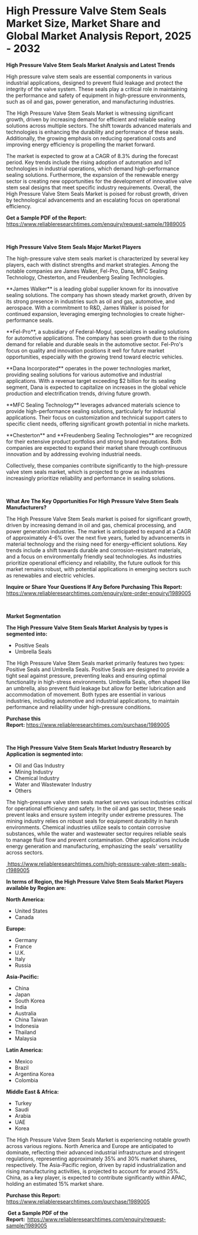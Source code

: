 <p><h1>High Pressure Valve Stem Seals Market Size, Market Share and Global Market Analysis Report, 2025 - 2032</h1></p><p><strong>High Pressure Valve Stem Seals Market Analysis and Latest Trends</strong></p>
<p><p>High pressure valve stem seals are essential components in various industrial applications, designed to prevent fluid leakage and protect the integrity of the valve system. These seals play a critical role in maintaining the performance and safety of equipment in high-pressure environments, such as oil and gas, power generation, and manufacturing industries. </p><p>The High Pressure Valve Stem Seals Market is witnessing significant growth, driven by increasing demand for efficient and reliable sealing solutions across multiple sectors. The shift towards advanced materials and technologies is enhancing the durability and performance of these seals. Additionally, the growing emphasis on reducing operational costs and improving energy efficiency is propelling the market forward.</p><p>The market is expected to grow at a CAGR of 8.3% during the forecast period. Key trends include the rising adoption of automation and IoT technologies in industrial operations, which demand high-performance sealing solutions. Furthermore, the expansion of the renewable energy sector is creating new opportunities for the development of innovative valve stem seal designs that meet specific industry requirements. Overall, the High Pressure Valve Stem Seals Market is poised for robust growth, driven by technological advancements and an escalating focus on operational efficiency.</p></p>
<p><strong>Get a Sample PDF of the Report:&nbsp;</strong> <a href="https://www.reliableresearchtimes.com/enquiry/request-sample/1989005?utm_campaign=2246&utm_medium=2&utm_source=Github&utm_content=ia&utm_term=12042025&utm_id=high-pressure-valve-stem-seals">https://www.reliableresearchtimes.com/enquiry/request-sample/1989005</a></p>
<p>&nbsp;</p>
<p><strong>High Pressure Valve Stem Seals Major Market Players</strong></p>
<p><p>The high-pressure valve stem seals market is characterized by several key players, each with distinct strengths and market strategies. Among the notable companies are James Walker, Fel-Pro, Dana, MFC Sealing Technology, Chesterton, and Freudenberg Sealing Technologies.</p><p>**James Walker** is a leading global supplier known for its innovative sealing solutions. The company has shown steady market growth, driven by its strong presence in industries such as oil and gas, automotive, and aerospace. With a commitment to R&D, James Walker is poised for continued expansion, leveraging emerging technologies to create higher-performance seals.</p><p>**Fel-Pro**, a subsidiary of Federal-Mogul, specializes in sealing solutions for automotive applications. The company has seen growth due to the rising demand for reliable and durable seals in the automotive sector. Fel-Pro's focus on quality and innovation positions it well for future market opportunities, especially with the growing trend toward electric vehicles.</p><p>**Dana Incorporated** operates in the power technologies market, providing sealing solutions for various automotive and industrial applications. With a revenue target exceeding $2 billion for its sealing segment, Dana is expected to capitalize on increases in the global vehicle production and electrification trends, driving future growth.</p><p>**MFC Sealing Technology** leverages advanced materials science to provide high-performance sealing solutions, particularly for industrial applications. Their focus on customization and technical support caters to specific client needs, offering significant growth potential in niche markets.</p><p>**Chesterton** and **Freudenberg Sealing Technologies** are recognized for their extensive product portfolios and strong brand reputations. Both companies are expected to expand their market share through continuous innovation and by addressing evolving industrial needs.</p><p>Collectively, these companies contribute significantly to the high-pressure valve stem seals market, which is projected to grow as industries increasingly prioritize reliability and performance in sealing solutions.</p></p>
<p>&nbsp;</p>
<p><strong>What Are The Key Opportunities For High Pressure Valve Stem Seals Manufacturers?</strong></p>
<p><p>The High Pressure Valve Stem Seals market is poised for significant growth, driven by increasing demand in oil and gas, chemical processing, and power generation industries. The market is anticipated to expand at a CAGR of approximately 4-6% over the next five years, fueled by advancements in material technology and the rising need for energy-efficient solutions. Key trends include a shift towards durable and corrosion-resistant materials, and a focus on environmentally friendly seal technologies. As industries prioritize operational efficiency and reliability, the future outlook for this market remains robust, with potential applications in emerging sectors such as renewables and electric vehicles.</p></p>
<p><strong>Inquire or Share Your Questions If Any Before Purchasing This Report:</strong> <a href="https://www.reliableresearchtimes.com/enquiry/pre-order-enquiry/1989005?utm_campaign=2246&utm_medium=2&utm_source=Github&utm_content=ia&utm_term=12042025&utm_id=high-pressure-valve-stem-seals">https://www.reliableresearchtimes.com/enquiry/pre-order-enquiry/1989005</a></p>
<p>&nbsp;</p>
<p><strong>Market Segmentation</strong></p>
<p><strong>The High Pressure Valve Stem Seals Market Analysis by types is segmented into:</strong></p>
<p><ul><li>Positive Seals</li><li>Umbrella Seals</li></ul></p>
<p><p>The High Pressure Valve Stem Seals market primarily features two types: Positive Seals and Umbrella Seals. Positive Seals are designed to provide a tight seal against pressure, preventing leaks and ensuring optimal functionality in high-stress environments. Umbrella Seals, often shaped like an umbrella, also prevent fluid leakage but allow for better lubrication and accommodation of movement. Both types are essential in various industries, including automotive and industrial applications, to maintain performance and reliability under high-pressure conditions.</p></p>
<p><strong>Purchase this Report:&nbsp;</strong><a href="https://www.reliableresearchtimes.com/purchase/1989005?utm_campaign=2246&utm_medium=2&utm_source=Github&utm_content=ia&utm_term=12042025&utm_id=high-pressure-valve-stem-seals">https://www.reliableresearchtimes.com/purchase/1989005</a></p>
<p>&nbsp;</p>
<p><strong>The High Pressure Valve Stem Seals Market Industry Research by Application is segmented into:</strong></p>
<p><ul><li>Oil and Gas Industry</li><li>Mining Industry</li><li>Chemical Industry</li><li>Water and Wastewater Industry</li><li>Others</li></ul></p>
<p><p>The high-pressure valve stem seals market serves various industries critical for operational efficiency and safety. In the oil and gas sector, these seals prevent leaks and ensure system integrity under extreme pressures. The mining industry relies on robust seals for equipment durability in harsh environments. Chemical industries utilize seals to contain corrosive substances, while the water and wastewater sector requires reliable seals to manage fluid flow and prevent contamination. Other applications include energy generation and manufacturing, emphasizing the seals' versatility across sectors.</p></p>
<p><a href="https://www.reliableresearchtimes.com/high-pressure-valve-stem-seals-r1989005?utm_campaign=2246&utm_medium=2&utm_source=Github&utm_content=ia&utm_term=12042025&utm_id=high-pressure-valve-stem-seals">&nbsp;https://www.reliableresearchtimes.com/high-pressure-valve-stem-seals-r1989005</a></p>
<p><strong>In terms of Region, the High Pressure Valve Stem Seals Market Players available by Region are:</strong></p>
<p>
    <p> <strong> North America: </strong>
        <ul>
            <li>United States</li>
            <li>Canada</li>
        </ul>
        </p> 
    <p> <strong> Europe: </strong>
        <ul>
            <li>Germany</li>
            <li>France</li>
            <li>U.K.</li>
            <li>Italy</li>
            <li>Russia</li>
        </ul>
        </p> 
    <p> <strong> Asia-Pacific: </strong>
        <ul>
            <li>China</li>
            <li>Japan</li>
            <li>South Korea</li>
            <li>India</li>
            <li>Australia</li>
            <li>China Taiwan</li>
            <li>Indonesia</li>
            <li>Thailand</li>
            <li>Malaysia</li>
        </ul>
        </p> 
    <p> <strong> Latin America: </strong>
        <ul>
            <li>Mexico</li>
            <li>Brazil</li>
            <li>Argentina Korea</li>
            <li>Colombia</li>
        </ul>
        </p> 
    <p> <strong> Middle East & Africa: </strong>
        <ul>
            <li>Turkey</li>
            <li>Saudi</li>
            <li>Arabia</li>
            <li>UAE</li>
            <li>Korea</li>
        </ul>
    </p>
    </p>
<p><p>The High Pressure Valve Stem Seals Market is experiencing notable growth across various regions. North America and Europe are anticipated to dominate, reflecting their advanced industrial infrastructure and stringent regulations, representing approximately 35% and 30% market shares, respectively. The Asia-Pacific region, driven by rapid industrialization and rising manufacturing activities, is projected to account for around 25%. China, as a key player, is expected to contribute significantly within APAC, holding an estimated 15% market share.</p></p>
<p><strong>Purchase this Report: </strong><a href="https://www.reliableresearchtimes.com/purchase/1989005?utm_campaign=2246&utm_medium=2&utm_source=Github&utm_content=ia&utm_term=12042025&utm_id=high-pressure-valve-stem-seals">https://www.reliableresearchtimes.com/purchase/1989005</a></p>
<p>&nbsp;<strong>Get a Sample PDF of the Report:&nbsp;&nbsp;</strong><a href="https://www.reliableresearchtimes.com/enquiry/request-sample/1989005?utm_campaign=2246&utm_medium=2&utm_source=Github&utm_content=ia&utm_term=12042025&utm_id=high-pressure-valve-stem-seals">https://www.reliableresearchtimes.com/enquiry/request-sample/1989005</a></p>
<p><strong></strong></p>
<p><p></p><p></p><p></p></p>